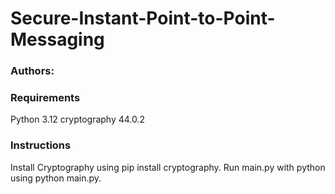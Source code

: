 # Secure-Instant-Point-to-Point-Messaging
### Authors:

### Requirements
Python 3.12
cryptography 44.0.2

### Instructions
Install Cryptography using pip install cryptography.
Run main.py with python using python main.py.


